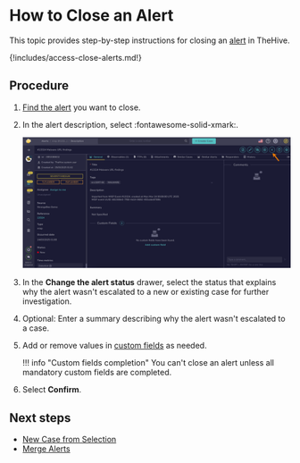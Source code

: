 # How to Close an Alert

This topic provides step-by-step instructions for closing an [alert](about-alerts.md) in TheHive.

{!includes/access-close-alerts.md!}

<h2>Procedure</h2>

1. [Find the alert](../alerts/search-for-alerts/find-an-alert.md) you want to close.

2. In the alert description, select :fontawesome-solid-xmark:.

    ![Close an alert](../../../images/user-guides/analyst-corner/alerts/close-an-alert.png)

3. In the **Change the alert status** drawer, select the status that explains why the alert wasn't escalated to a new or existing case for further investigation.

4. Optional: Enter a summary describing why the alert wasn't escalated to a case.

5. Add or remove values in [custom fields](../../../administration/custom-fields/about-custom-fields.md) as needed. 

    !!! info "Custom fields completion"
        You can't close an alert unless all mandatory custom fields are completed.

6. Select **Confirm**.

<h2>Next steps</h2>

* [New Case from Selection](../alerts/alerts-description/new-case-from-selection.md)
* [Merge Alerts](../alerts/alerts-description/merge-alerts.md)